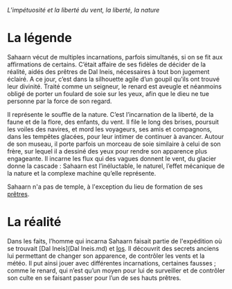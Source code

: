 *L’impétuosité et la liberté du vent, la liberté, la nature*

# La légende

Sahaarn vécut de multiples incarnations, parfois simultanés, si on se fit aux affirmations de certains. C’était affaire de ses fidèles de décider de la réalité, aidés des prêtres de Dal Ineis, nécessaires à tout bon jugement éclairé. A ce jour, c’est dans la silhouette agile d’un goupil qu’ils ont trouvé leur divinité. Traité comme un seigneur, le renard est aveugle et néanmoins obligé de porter un foulard de soie sur les yeux, afin que le dieu ne tue personne par la force de son regard.

Il représente le souffle de la nature. C’est l’incarnation de la liberté, de la faune et de la flore, des enfants, du vent. Il file le long des brises, poursuit les voiles des navires, et mord les voyageurs, ses amis et compagnons, dans les tempêtes glacées, pour leur intimer de continuer à avancer. Autour de son museau, il porte parfois un morceau de soie similaire à celui de son frère, sur lequel il a dessiné des yeux pour rendre son apparence plus engageante. Il incarne les flux qui des vagues donnent le vent, du glacier donne la cascade : Sahaarn est l’inéluctable, le naturel, l’effet mécanique de la nature et la complexe machine qu’elle représente.

Sahaarn n'a pas de temple, à l'exception du lieu de formation de ses [prêtres](<../Les ordres/Les prêtres.md#pretres-de-sahaarn>).

# La réalité

Dans les faits, l’homme qui incarna Sahaarn faisait partie de l'expédition où se trouvait [Dal Ineis](Dal Ineis.md) et [Ios](Ios.md). Il découvrit des secrets anciens lui permettant de changer son apparence, de contrôler les vents et la météo. Il put ainsi jouer avec différentes incarnations, certaines fausses ; comme le renard, qui n’est qu’un moyen pour lui de surveiller et de contrôler son culte en se faisant passer pour l’un de ses hauts prêtres.